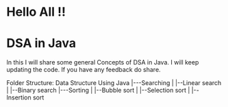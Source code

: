 # Hello All !!

# DSA in Java

In this I will share some general Concepts of DSA in Java.
I will keep updating the code. If you have any feedback do share.

Folder Structure:
Data Structure Using Java
|---Searching
| |--Linear search
| |--Binary search
|---Sorting
| |--Bubble sort
| |--Selection sort
| |--Insertion sort

